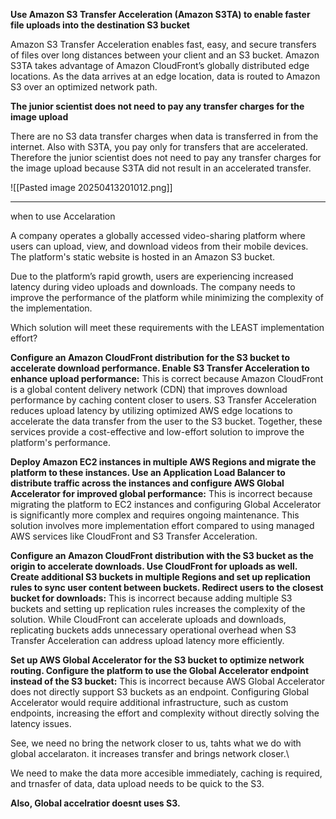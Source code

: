 **Use Amazon S3 Transfer Acceleration (Amazon S3TA) to enable faster file uploads into the destination S3 bucket**

Amazon S3 Transfer Acceleration enables fast, easy, and secure transfers of files over long distances between your client and an S3 bucket. Amazon S3TA takes advantage of Amazon CloudFront’s globally distributed edge locations. As the data arrives at an edge location, data is routed to Amazon S3 over an optimized network path.



**The junior scientist does not need to pay any transfer charges for the image upload**

There are no S3 data transfer charges when data is transferred in from the internet. Also with S3TA, you pay only for transfers that are accelerated. Therefore the junior scientist does not need to pay any transfer charges for the image upload because S3TA did not result in an accelerated transfer.

![[Pasted image 20250413201012.png]]

---

when to use Accelaration

A company operates a globally accessed video-sharing platform where users can upload, view, and download videos from their mobile devices. The platform's static website is hosted in an Amazon S3 bucket.

Due to the platform’s rapid growth, users are experiencing increased latency during video uploads and downloads. The company needs to improve the performance of the platform while minimizing the complexity of the implementation.

Which solution will meet these requirements with the LEAST implementation effort?


**Configure an Amazon CloudFront distribution for the S3 bucket to accelerate download performance. Enable S3 Transfer Acceleration to enhance upload performance:** This is correct because Amazon CloudFront is a global content delivery network (CDN) that improves download performance by caching content closer to users. S3 Transfer Acceleration reduces upload latency by utilizing optimized AWS edge locations to accelerate the data transfer from the user to the S3 bucket. Together, these services provide a cost-effective and low-effort solution to improve the platform's performance.

**Deploy Amazon EC2 instances in multiple AWS Regions and migrate the platform to these instances. Use an Application Load Balancer to distribute traffic across the instances and configure AWS Global Accelerator for improved global performance:** This is incorrect because migrating the platform to EC2 instances and configuring Global Accelerator is significantly more complex and requires ongoing maintenance. This solution involves more implementation effort compared to using managed AWS services like CloudFront and S3 Transfer Acceleration.

**Configure an Amazon CloudFront distribution with the S3 bucket as the origin to accelerate downloads. Use CloudFront for uploads as well. Create additional S3 buckets in multiple Regions and set up replication rules to sync user content between buckets. Redirect users to the closest bucket for downloads:** This is incorrect because adding multiple S3 buckets and setting up replication rules increases the complexity of the solution. While CloudFront can accelerate uploads and downloads, replicating buckets adds unnecessary operational overhead when S3 Transfer Acceleration can address upload latency more efficiently.

**Set up AWS Global Accelerator for the S3 bucket to optimize network routing. Configure the platform to use the Global Accelerator endpoint instead of the S3 bucket:** This is incorrect because AWS Global Accelerator does not directly support S3 buckets as an endpoint. Configuring Global Accelerator would require additional infrastructure, such as custom endpoints, increasing the effort and complexity without directly solving the latency issues.




See, we need no bring the network closer to us, tahts what we do with global accelaraton. it increases transfer and brings network closer.\

We need to make the data more accesible immediately, caching is required, and trnasfer of data, data upload needs to be quick to the S3.

**Also, Global accelratior doesnt uses S3.**



